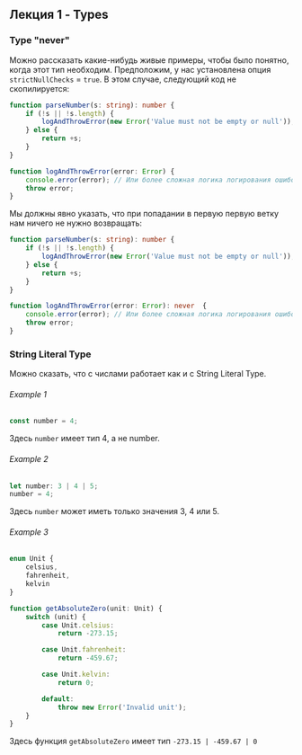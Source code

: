 ## Лекция 1 - Types

### Type "never"
Можно рассказать какие-нибудь живые примеры, чтобы было понятно, когда этот тип необходим.
Предположим, у нас установлена опция `strictNullChecks` = `true`.
В этом случае, следующий код не скопилируется:

```ts
function parseNumber(s: string): number {
    if (!s || !s.length) {
        logAndThrowError(new Error('Value must not be empty or null'));
    } else {
        return +s;
    }
}

function logAndThrowError(error: Error) {
    console.error(error); // Или более сложная логика логирования ошибок
    throw error;
}
```

Мы должны явно указать, что при попадании в первую первую ветку нам ничего не нужно возвращать:

```ts
function parseNumber(s: string): number {
    if (!s || !s.length) {
        logAndThrowError(new Error('Value must not be empty or null'));
    } else {
        return +s;
    }
}

function logAndThrowError(error: Error): never  {
    console.error(error); // Или более сложная логика логирования ошибок
    throw error;
}
```


### String Literal Type
Можно сказать, что с числами работает как и с String Literal Type.

###### Example 1

```ts
const number = 4;
```

Здесь `number` имеет тип 4, а не number.

###### Example 2

```ts
let number: 3 | 4 | 5;
number = 4;
```

Здесь `number` может иметь только значения 3, 4 или 5.

###### Example 3

```ts
enum Unit {
    celsius,
    fahrenheit,
    kelvin
}

function getAbsoluteZero(unit: Unit) {
    switch (unit) {
        case Unit.celsius:
            return -273.15;

        case Unit.fahrenheit:
            return -459.67;

        case Unit.kelvin:
            return 0;

        default:
            throw new Error('Invalid unit');
    }
}
```

Здесь функция `getAbsoluteZero` имеет тип `-273.15 | -459.67 | 0`
